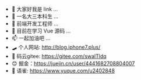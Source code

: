 - 👋 大家好我是 link ...
- 👀 一名大三本科生 ...
- 🌱 前端开发工程师 ...
- 💞️ 目前在学习 Vue 源码 ...
- 📫 一起加油吧 ...
- 🛹 个人网站: http://blog.iphone7.plus/
- 🙌 码云gitee: https://gitee.com/swalTldq
- 😊 掘金：https://juejin.cn/user/4441682708804007
- 🦄 语雀: https://www.yuque.com/u2402848
<!---
swalTLi/swalTLi is a ✨ special ✨ repository because its `README.md` (this file) appears on your GitHub profile.
You can click the Preview link to take a look at your changes.
--->
